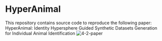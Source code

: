 # HyperAnimal
This repository contains source code to reproduce the following paper: HyperAnimal: Identity Hypersphere Guided Synthetic Datasets Generation for Individual Animal Identification
![4-2-paper](https://github.com/user-attachments/assets/527778d2-da1b-4c3f-ac94-3e0b172d3f05)

